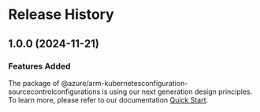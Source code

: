 # Release History
    
## 1.0.0 (2024-11-21)

### Features Added

The package of @azure/arm-kubernetesconfiguration-sourcecontrolconfigurations is using our next generation design principles. To learn more, please refer to our documentation [Quick Start](https://aka.ms/azsdk/js/mgmt/quickstart).
